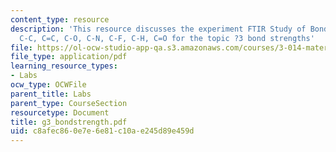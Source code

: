 ```yaml
---
content_type: resource
description: 'This resource discusses the experiment FTIR Study of Bond Strengths:
  C-C, C=C, C-O, C-N, C-F, C-H, C=O for the topic ?3 bond strengths'
file: https://ol-ocw-studio-app-qa.s3.amazonaws.com/courses/3-014-materials-laboratory-fall-2006/c8afec860e7e6e81c10ae245d89e459d_g3_bondstrength.pdf
file_type: application/pdf
learning_resource_types:
- Labs
ocw_type: OCWFile
parent_title: Labs
parent_type: CourseSection
resourcetype: Document
title: g3_bondstrength.pdf
uid: c8afec86-0e7e-6e81-c10a-e245d89e459d
---
```

